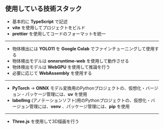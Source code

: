 ## 使用している技術スタック
* 基本的に **TypeScript** で記述
* **vite** を使用してプロジェクトをビルド
* **prettier** を使用してコードのフォーマットを統一
---
* 物体検出には **YOLO11** を **Google Colab** でファインチューニングして使用する
* 物体検出モデルは **onnxruntime-web** を使用して動作させる
* 物体検出モデルは **WebGPU** を使用して推論を行う
* 必要に応じて **WebAssembly** を使用する
---
* **PyTorch** -> **ONNX** モデル変換用のPythonプロジェクトの、仮想化・バージョン・パッケージ管理には、**uv** を使用
* **labelImg** (アノテーションソフト)用のPythonプロジェクトの、仮想化・バージョン管理には、**venv** 、パッケージ管理には、**pip** を使用
---
* **Three.js** を使用して3D描画を行う
